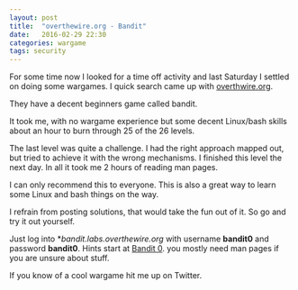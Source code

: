 ```yaml
---
layout: post
title:  "overthewire.org - Bandit"
date:   2016-02-29 22:30
categories: wargame
tags: security
---
```


For some time now I looked for a time off activity and last Saturday I settled on doing some wargames. I quick search came up with [overthwire.org](http://overthewire.org).

They have a decent beginners game called bandit.

It took me, with no wargame experience but some decent Linux/bash skills about an hour to burn through 25 of the 26 levels.

The last level was quite a challenge. I had the right approach mapped out, but tried to achieve it with the wrong mechanisms. I finished this level the next day. In all it took me 2 hours of reading man pages.

I can only recommend this to everyone. This is also a great way to learn some Linux and bash things on the way.

I refrain from posting solutions, that would take the fun out of it. So go and try it out yourself.

Just log into **bandit.labs.overthewire.org* with username **bandit0** and password **bandit0**. Hints start at [Bandit 0](http://overthewire.org/wargames/bandit/bandit0.html). you mostly need man pages if you are unsure about stuff.

If you know of a cool wargame hit me up on Twitter.

